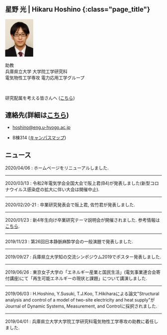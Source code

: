 
## 星野 光 |  Hikaru Hoshino {:class="page_title"}


<p>
  <img class="picture" src="img/hikaru-hoshino.jpeg" alt="photo" width="90">
</p>
<p>
  助教 <br>
  兵庫県立大学 <span>大学院工学研究科</span> <br>
  電気物性工学専攻 <span>電力応用工学グループ</span>
</p>
<br class="clear">


研究配属を考える皆さんへ ([こちら](laboratory))

## 連絡先(詳細は[こちら](schedule))

* [hoshino@eng.u-hyogo.ac.jp](mailto:hoshino@eng.u-hyogo.ac.jp)

* B棟314 ([キャンパスマップ](https://www.u-hyogo.ac.jp/campuslife/access/pdf/campusmap_02.pdf))



## ニュース 

<div markdown="1" id="news">

2020/04/06
: ホームページをリニューアルしました. 

--- 
2020/03/13
: 令和2年電気学会全国大会で阪上君(B4)が発表しました(新型コロナウイルス感染症の拡大に伴い大会は開催中止). 

---
2020/02/20-21
: 卒業研究発表会で阪上君, 佐竹君が発表しました. 

---
2020/01/23
: 新4年生向け卒業研究テーマ説明会が開催されました. 参考情報は[こちら](laboratory).  

---
2019/11/23
: 第26回日本静脈麻酔学会の一般演題で発表しました. 

---
2019/09/27
: 兵庫県立大学知の交流シンポジウム2019でポスター発表しました.

---
2019/06/26
: 東京女子大学の「エネルギー産業と国民生活」(電気事業連合会寄付講座)にて「再生可能エネルギーの現状と課題」について講演しました. 

---
2019/06/03
: H.Hoshino, Y.Susuki, T.J.Koo, T.Hikiharaによる論文"Structural analysis and control of a model of two-site electricity and heat supply"がJournal of Dynamic Systems, Measurement, and Controlに採択されました.

---
2019/04/01
: 兵庫県立大学大学院工学研究科電気物性工学専攻の助教に着任しました.

</div>

